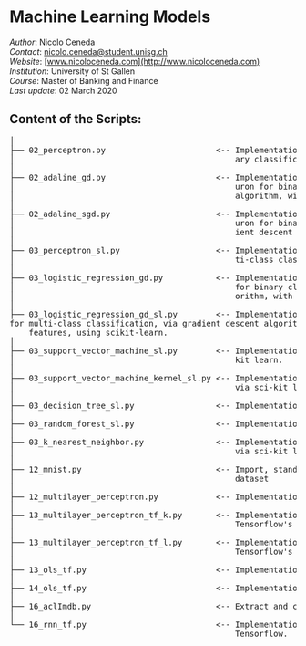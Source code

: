 # Machine Learning Models

*Author*: Nicolo Ceneda \
*Contact*: nicolo.ceneda@student.unisg.ch \
*Website*: [www.nicoloceneda.com](http://www.nicoloceneda.com) \
*Institution*: University of St Gallen \
*Course*: Master of Banking and Finance \
*Last update*: 02 March 2020

## Content of the Scripts:
<pre>
│
├── 02_perceptron.py                       <-- Implementation of a single layer perceptron for bin-
│                                              ary classification.
│
├── 02_adaline_gd.py                       <-- Implementation of a single layer adaptive linear ne-
│                                              uron for binary classification, via gradient descent 
│                                              algorithm, with standardized features.
│
├── 02_adaline_sgd.py                      <-- Implementation of a single layer adaptive linear ne-
│                                              uron for binary classification, via stochastic grad-
│                                              ient descent algorithm, with standardized features.      
│
├── 03_perceptron_sl.py                    <-- Implementation of a single layer perceptron for mul-
│                                              ti-class classification via scikit-learn.
│
├── 03_logistic_regression_gd.py           <-- Implementation of a single layer logistic regression
│                                              for binary classification, via gradient descent alg-
│                                              orithm, with standardized features.                      
│
├── 03_logistic_regression_gd_sl.py        <-- Implementation of a single layer logistic regression 
for multi-class classification, via gradient descent algorithm, with standardized
    features, using scikit-learn.
│
├── 03_support_vector_machine_sl.py        <-- Implementation of a support vector machine via sci- 
│                                              kit learn.
│
├── 03_support_vector_machine_kernel_sl.py <-- Implementation of a kernel support vector machine  
│                                              via sci-kit learn. 
│
├── 03_decision_tree_sl.py                 <-- Implementation of a decision tree via sci-kit learn.
│
├── 03_random_forest_sl.py                 <-- Implementation of a random forest via sci-kit learn.
│
├── 03_k_nearest_neighbor.py               <-- Implementation of a k-nearest neighbor classifier  
│                                              via sci-kit learn.
│   
├── 12_mnist.py                            <-- Import, standardize, compress and save the mnist 
│                                              dataset
│
├── 12_multilayer_perceptron.py            <-- Implementation of a multilayer perceptron.
│
├── 13_multilayer_perceptron_tf_k.py       <-- Implementation of a multilayer perceptron via 
│                                              Tensorflow's Layers.
│
├── 13_multilayer_perceptron_tf_l.py       <-- Implementation of a multilayer perceptron via 
│                                              Tensorflow's keras.
│
├── 13_ols_tf.py                           <-- Implementation of an OLS via Tensorflow.
│
├── 14_ols_tf.py                           <-- Implementation of an OLS via Tensorflow.
│
├── 16_aclImdb.py                          <-- Extract and convert to csv the aclImdb database.
│
└── 16_rnn_tf.py                           <-- Implementation of a recurrent neural network via
                                               Tensorflow.
</pre>

